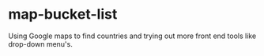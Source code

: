 # map-bucket-list

Using Google maps to find countries and trying out more front end tools like drop-down menu's.
